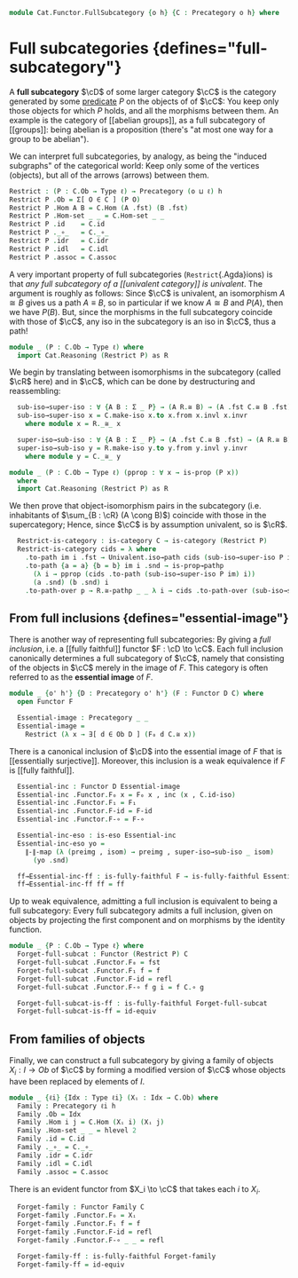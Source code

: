 <!--
```agda
open import Cat.Functor.Properties
open import Cat.Prelude
```
-->

```agda
module Cat.Functor.FullSubcategory {o h} {C : Precategory o h} where
```

<!--
```agda
import Cat.Reasoning C as C
open Precategory
private variable
  ℓ : Level
```
-->

# Full subcategories {defines="full-subcategory"}

A **full subcategory** $\cD$ of some larger category $\cC$ is the
category generated by some [predicate] $P$ on the objects of of
$\cC$: You keep only those objects for which $P$ holds, and all the
morphisms between them. An example is the category of \[\[abelian groups]], as
a full subcategory of \[\[groups]]: being abelian is a proposition (there's
"at most one way for a group to be abelian").

[predicate]: 1Lab.HLevel.html#is-prop

We can interpret full subcategories, by analogy, as being the "induced
subgraphs" of the categorical world: Keep only some of the vertices
(objects), but all of the arrows (arrows) between them.

```agda
Restrict : (P : C.Ob → Type ℓ) → Precategory (o ⊔ ℓ) h
Restrict P .Ob = Σ[ O ∈ C ] (P O)
Restrict P .Hom A B = C.Hom (A .fst) (B .fst)
Restrict P .Hom-set _ _ = C.Hom-set _ _
Restrict P .id    = C.id
Restrict P ._∘_   = C._∘_
Restrict P .idr   = C.idr
Restrict P .idl   = C.idl
Restrict P .assoc = C.assoc
```

A very important property of full subcategories (`Restrict`{.Agda}ions)
is that _any full subcategory of a [[univalent category]] is univalent_. The
argument is roughly as follows: Since $\cC$ is univalent, an
isomorphism $A \cong B$ gives us a path $A \equiv B$, so in particular
if we know $A \cong B$ and $P(A)$, then we have $P(B)$. But, since the
morphisms in the full subcategory coincide with those of $\cC$, any
iso in the subcategory is an iso in $\cC$, thus a path!

```agda
module _ (P : C.Ob → Type ℓ) where
  import Cat.Reasoning (Restrict P) as R
```

We begin by translating between isomorphisms in the subcategory (called
$\cR$ here) and in $\cC$, which can be done by destructuring and
reassembling:

```agda
  sub-iso→super-iso : ∀ {A B : Σ _ P} → (A R.≅ B) → (A .fst C.≅ B .fst)
  sub-iso→super-iso x = C.make-iso x.to x.from x.invl x.invr
    where module x = R._≅_ x

  super-iso→sub-iso : ∀ {A B : Σ _ P} → (A .fst C.≅ B .fst) → (A R.≅ B)
  super-iso→sub-iso y = R.make-iso y.to y.from y.invl y.invr
    where module y = C._≅_ y
```

<!--
```agda
  sub-inv→super-inv
    : ∀ {A B : Σ _ P} {f : R.Hom A B}
    → R.is-invertible {A} {B} f
    → C.is-invertible f
  sub-inv→super-inv f-inv = C.make-invertible inv invl invr
    where open R.is-invertible f-inv

  super-inv→sub-inv
    : ∀ {A B : Σ _ P} {f : R.Hom A B}
    → C.is-invertible f
    → R.is-invertible {A} {B} f
  super-inv→sub-inv f-inv = R.make-invertible inv invl invr
    where open C.is-invertible f-inv

```
-->

```agda
module _ (P : C.Ob → Type ℓ) (pprop : ∀ x → is-prop (P x))
  where
  import Cat.Reasoning (Restrict P) as R
```

We then prove that object-isomorphism pairs in the subcategory (i.e.
inhabitants of $\sum_{B : \cR} (A \cong B)$) coincide with those in
the supercategory; Hence, since $\cC$ is by assumption univalent, so
is $\cR$.

```agda
  Restrict-is-category : is-category C → is-category (Restrict P)
  Restrict-is-category cids = λ where
    .to-path im i .fst → Univalent.iso→path cids (sub-iso→super-iso P im) i
    .to-path {a = a} {b = b} im i .snd → is-prop→pathp
      (λ i → pprop (cids .to-path (sub-iso→super-iso P im) i))
      (a .snd) (b .snd) i
    .to-path-over p → R.≅-pathp _ _ λ i → cids .to-path-over (sub-iso→super-iso P p) i .C.to
```

## From full inclusions {defines="essential-image"}

There is another way of representing full subcategories: By giving a
_full inclusion_, i.e. a [[fully faithful]] functor $F : \cD \to
\cC$. Each full inclusion canonically determines a full subcategory
of $\cC$, namely that consisting of the objects in $\cC$ merely in
the image of $F$. This category is often referred to as the
**essential image** of $F$.

```agda
module _ {o' h'} {D : Precategory o' h'} (F : Functor D C) where
  open Functor F

  Essential-image : Precategory _ _
  Essential-image =
    Restrict (λ x → ∃[ d ∈ Ob D ] (F₀ d C.≅ x))
```

<!--
```agda
  Essential-image-is-category : is-category C → is-category Essential-image
  Essential-image-is-category cat = Restrict-is-category _ (λ _ → hlevel 1) cat
```
-->

There is a canonical inclusion of $\cD$ into the essential image of
$F$ that is [[essentially surjective]]. Moreover, this inclusion
is a weak equivalence if $F$ is [[fully faithful]].

```agda
  Essential-inc : Functor D Essential-image
  Essential-inc .Functor.F₀ x = F₀ x , inc (x , C.id-iso)
  Essential-inc .Functor.F₁ = F₁
  Essential-inc .Functor.F-id = F-id
  Essential-inc .Functor.F-∘ = F-∘

  Essential-inc-eso : is-eso Essential-inc
  Essential-inc-eso yo =
    ∥-∥-map (λ (preimg , isom) → preimg , super-iso→sub-iso _ isom)
      (yo .snd)

  ff→Essential-inc-ff : is-fully-faithful F → is-fully-faithful Essential-inc
  ff→Essential-inc-ff ff = ff
```

Up to weak equivalence, admitting a full inclusion is equivalent to
being a full subcategory: Every full subcategory admits a full
inclusion, given on objects by projecting the first component and on
morphisms by the identity function.

```agda
module _ {P : C.Ob → Type ℓ} where
  Forget-full-subcat : Functor (Restrict P) C
  Forget-full-subcat .Functor.F₀ = fst
  Forget-full-subcat .Functor.F₁ f = f
  Forget-full-subcat .Functor.F-id = refl
  Forget-full-subcat .Functor.F-∘ f g i = f C.∘ g

  Forget-full-subcat-is-ff : is-fully-faithful Forget-full-subcat
  Forget-full-subcat-is-ff = id-equiv
```

## From families of objects

Finally, we can construct a full subcategory by giving a family of
objects $X_i : I \to Ob$ of $\cC$ by forming a modified version of
$\cC$ whose objects have been replaced by elements of $I$.

```agda
module _ {ℓi} {Idx : Type ℓi} (Xᵢ : Idx → C.Ob) where
  Family : Precategory ℓi h
  Family .Ob = Idx
  Family .Hom i j = C.Hom (Xᵢ i) (Xᵢ j)
  Family .Hom-set _ _ = hlevel 2
  Family .id = C.id
  Family ._∘_ = C._∘_
  Family .idr = C.idr
  Family .idl = C.idl
  Family .assoc = C.assoc
```

There is an evident functor from $X_i \to \cC$ that takes each $i$ to
$X_i$.

```agda
  Forget-family : Functor Family C
  Forget-family .Functor.F₀ = Xᵢ
  Forget-family .Functor.F₁ f = f
  Forget-family .Functor.F-id = refl
  Forget-family .Functor.F-∘ _ _ = refl

  Forget-family-ff : is-fully-faithful Forget-family
  Forget-family-ff = id-equiv
```
